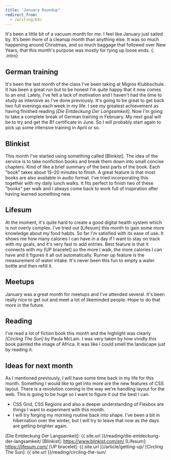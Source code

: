 ```yaml
---
title: "January Roundup"
redirect_from:
  - /writing/69/
---
```


It's been a little bit of a vacuum month for me. I feel like January just sailed by. It’s been more of a cleanup month than anything else. It was so much happening around Christmas, and so much baggage that followed over New Years, that this month's purpose was mostly for tying up loose ends.
{: .intro}

## German training
It's been the last month of the class I've been taking at Migros Klubbschule. It has been a great run but to be honest I'm quite happy that it now comes to an end. Lately, I've felt a lack of motivation and I haven't had the time to study as intensive as I've done previously. It's going to be great to get back two full evenings each week in my life. I see my greatest achievement as having finished reading _[Die Entdeckung Der Langsamkeit]_. Now I'm going to take a complete break of German training in February. My next goal will be to try and get the B1 certificate in June. So I will probably start again to pick up some intensive training in April or so.

## Blinkist
This month I've started using something called [Blinkist]. The idea of the service is to take nonfiction books and break them down into small concise chapters. Kind of like a brief summary of the best parts of the book. Each "book" takes about 15–20 minutes to finish. A great feature is that most books are also available in audio format. I've tried incorporating this together with my daily lunch walks. It fits perfect to finish two of these "books" per walk and I always come back to work full of inspiration after having learned something new.

## Lifesum
At the moment, it's quite hard to create a good digital health system which is not overly complex. I've tried out [Lifesum] this month to gain some more knowledge about my food habits. So far I'm satisfied with its ease of use. It shows me how many calories I can have in a day if I want to stay on track with my goals, and it's very fast to add entries. Best feature is that it connects with my [UP bracelet] so the more I walk, the more calories I can have and it figures it all out automatically. Runner up feature is the measurement of water intake. It's never been this fun to empty a water bottle and then refill it.

## Meetups
January was a great month for meetups and I've attended several. It's been really nice to get out and meet a lot of likeminded people. Hope to do that more in the future.

## Reading
I've read a lot of fiction book this month and the highlight was clearly _[Circling The Sun]_ by Paula McLain. I was very taken by how vividly this book painted the image of Africa. It was like I could smell the landscape just by reading it.

## Ideas for next month
As I mentioned previously, I will have some time back in my life for this month. Something I would like to get into more are the new features of CSS layout. There is a revolution coming in the way we're handling layout for the web. This is going to be huge so I want to figure it out the best I can.

- CSS Grid, CSS Regions and also a deeper understanding of Flexbox are things I want to experiment with this month.
- I will try forging my morning routine back into shape. I've been a bit in hibernation over the winter, but I will try to leave that now as the days are getting brighter again.

[Die Entdeckung Der Langsamkeit]: {{ site.url }}/reading/die-entdeckung-der-langsamkeit/
[Blinkist]: https://www.blinkist.com/en/
[Lifesum]: https://lifesum.com/
[UP bracelet]: {{ site.url }}/article/getting-up/
[Circling The Sun]: {{ site.url }}/reading/circling-the-sun/
